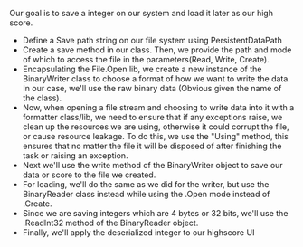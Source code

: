 Our goal is to save a integer on our system and load it later as our high score.
* Define a Save path string on our file system using PersistentDataPath
* Create a save method in our class. Then, we provide the path and mode of which to access the file in the parameters(Read, Write, Create).
* Encapsulating the File.Open lib, we create a new instance of the BinaryWriter class to choose a format of how we want to write the data. In our case, we'll use the raw binary data (Obvious given the name of the class).
* Now, when opening a file stream and choosing to write data into it with a formatter class/lib, we need to ensure that if any exceptions raise, we clean up the resources we are using, otherwise it could corrupt the file, or cause resource leakage. To do this, we use the "Using" method, this ensures that no matter the file it will be disposed of after finishing the task or raising an exception.
* Next we'll use the write method of the BinaryWriter object to save our data or score to the file we created.
* For loading, we'll do the same as we did for the writer, but use the BinaryReader class instead while using the .Open mode instead of .Create.
* Since we are saving integers which are 4 bytes or 32 bits, we'll use the .ReadInt32 method of the BinaryReader object.
* Finally, we'll apply the deserialized integer to our highscore UI 
  